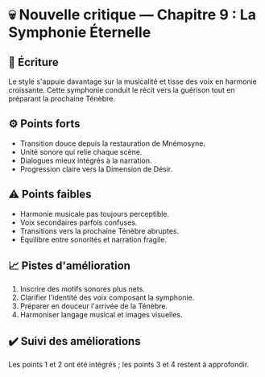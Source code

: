 # 💀 Nouvelle critique — Chapitre 9 : La Symphonie Éternelle

## 🧠 Écriture
Le style s'appuie davantage sur la musicalité et tisse des voix en harmonie croissante. Cette symphonie conduit le récit vers la guérison tout en préparant la prochaine Ténèbre.

## ⚙️ Points forts
- Transition douce depuis la restauration de Mnémosyne.
- Unité sonore qui relie chaque scène.
- Dialogues mieux intégrés à la narration.
- Progression claire vers la Dimension de Désir.

## ⚠️ Points faibles
- Harmonie musicale pas toujours perceptible.
- Voix secondaires parfois confuses.
- Transitions vers la prochaine Ténèbre abruptes.
- Équilibre entre sonorités et narration fragile.

## 📈 Pistes d'amélioration
1. Inscrire des motifs sonores plus nets.
2. Clarifier l'identité des voix composant la symphonie.
3. Préparer en douceur l'arrivée de la Ténèbre.
4. Harmoniser langage musical et images visuelles.

## ✔️ Suivi des améliorations
Les points 1 et 2 ont été intégrés ; les points 3 et 4 restent à approfondir.

